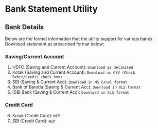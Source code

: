 # Bank Statement Utility

## Bank Details
Below are the format information that the utility support for various banks. Download statement as prescribed format below:  

### Saving/Current Account
1. HDFC (Saving and Current Account): `Download as Delimited`
2. Kotak (Saving and Current Account): `Download as CSV (Check Debit/Credit check box)`
3. SBI (Saving & Current Acc): `Download in MS Excel format`
4. Bank of Baroda (Saving & Current Acc): `Download in XLS format`
5. IDBI Bank (Saving & Current Acc): `Download in XLS format`

### Credit Card
6. Kotak (Credit Card): `WIP`
7. SBI (Credit Card): `WIP`
